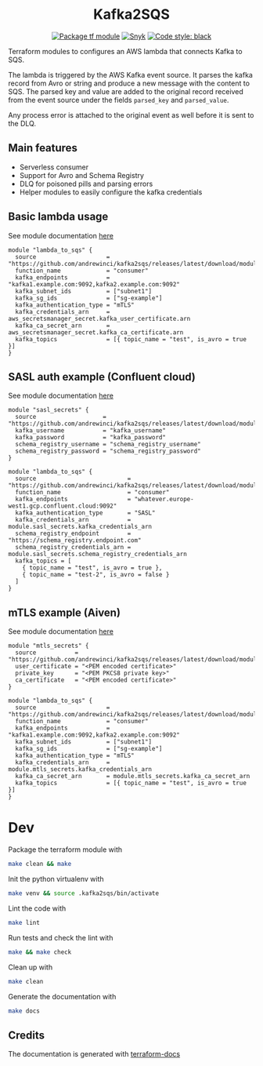 <h1 align="center">Kafka2SQS</h1>

<p align="center">
<a href="https://github.com/andrewinci/kafka2sqs/actions/workflows/package.yml"><img alt="Package tf module" src="https://github.com/andrewinci/kafka2sqs/actions/workflows/package.yml/badge.svg"></a>
<a href="https://snyk.io/test/github/andrewinci/kafka2sqs"><img alt="Snyk" src="https://snyk.io/test/github/andrewinci/kafka2sqs/badge.svg"></a>
<a href="https://github.com/psf/black"><img alt="Code style: black" src="https://img.shields.io/badge/code%20style-black-000000.svg"></a>
</p>
Terraform modules to configures an AWS lambda that connects Kafka to SQS.

The lambda is triggered by the AWS Kafka event source. It parses the kafka record from Avro or string and produce a new message
with the content to SQS. The parsed key and value are added to the original record received from the event source under the fields
`parsed_key` and `parsed_value`.

Any process error is attached to the original event as well before it is sent to the DLQ.

## Main features
- Serverless consumer
- Support for Avro and Schema Registry
- DLQ for poisoned pills and parsing errors
- Helper modules to easily configure the kafka credentials

## Basic lambda usage

See module documentation [here](./modules/lambda/readme.md)

```hcl
module "lambda_to_sqs" {
  source                    = "https://github.com/andrewinci/kafka2sqs/releases/latest/download/module.zip//lambda"
  function_name             = "consumer"
  kafka_endpoints           = "kafka1.example.com:9092,kafka2.example.com:9092"
  kafka_subnet_ids          = ["subnet1"]
  kafka_sg_ids              = ["sg-example"]
  kafka_authentication_type = "mTLS"
  kafka_credentials_arn     = aws_secretsmanager_secret.kafka_user_certificate.arn
  kafka_ca_secret_arn       = aws_secretsmanager_secret.kafka_ca_certificate.arn
  kafka_topics              = [{ topic_name = "test", is_avro = true }]
}
```

## SASL auth example (Confluent cloud)

See module documentation [here](./modules/sasl_secrets/readme.md)

```hcl
module "sasl_secrets" {
  source                   = "https://github.com/andrewinci/kafka2sqs/releases/latest/download/module.zip//sasl_secrets"
  kafka_username           = "kafka_username"
  kafka_password           = "kafka_password"
  schema_registry_username = "schema_registry_username"
  schema_registry_password = "schema_registry_password"
}

module "lambda_to_sqs" {
  source                          = "https://github.com/andrewinci/kafka2sqs/releases/latest/download/module.zip//lambda"
  function_name                   = "consumer"
  kafka_endpoints                 = "whatever.europe-west1.gcp.confluent.cloud:9092"
  kafka_authentication_type       = "SASL"
  kafka_credentials_arn           = module.sasl_secrets.kafka_credentials_arn
  schema_registry_endpoint        = "https://schema_registry.endpoint.com"
  schema_registry_credentials_arn = module.sasl_secrets.schema_registry_credentials_arn
  kafka_topics = [
    { topic_name = "test", is_avro = true },
    { topic_name = "test-2", is_avro = false }
  ]
}
```

## mTLS example (Aiven)

See module documentation [here](./modules/mtls_secrets/readme.md)

```hcl
module "mtls_secrets" {
  source           = "https://github.com/andrewinci/kafka2sqs/releases/latest/download/module.zip//mtls_secrets"
  user_certificate = "<PEM encoded certificate>"
  private_key      = "<PEM PKCS8 private key>"
  ca_certificate   = "<PEM encoded certificate>"
}

module "lambda_to_sqs" {
  source                    = "https://github.com/andrewinci/kafka2sqs/releases/latest/download/module.zip//lambda"
  function_name             = "consumer"
  kafka_endpoints           = "kafka1.example.com:9092,kafka2.example.com:9092"
  kafka_subnet_ids          = ["subnet1"]
  kafka_sg_ids              = ["sg-example"]
  kafka_authentication_type = "mTLS"
  kafka_credentials_arn     = module.mtls_secrets.kafka_credentials_arn
  kafka_ca_secret_arn       = module.mtls_secrets.kafka_ca_secret_arn
  kafka_topics              = [{ topic_name = "test", is_avro = true }]
}
```

# Dev

Package the terraform module with
```bash
make clean && make
```

Init the python virtualenv with
```bash
make venv && source .kafka2sqs/bin/activate
```

Lint the code with
```bash
make lint
```

Run tests and check the lint with
```bash
make && make check
```

Clean up with
```bash
make clean
```

Generate the documentation with
```bash
make docs
```

## Credits

The documentation is generated with [terraform-docs](https://terraform-docs.io/) 